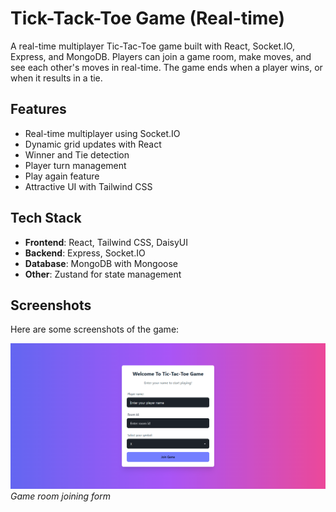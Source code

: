 # Tick-Tack-Toe Game (Real-time)

A real-time multiplayer Tic-Tac-Toe game built with React, Socket.IO, Express, and MongoDB. Players can join a game room, make moves, and see each other's moves in real-time. The game ends when a player wins, or when it results in a tie.

## Features

- Real-time multiplayer using Socket.IO
- Dynamic grid updates with React
- Winner and Tie detection
- Player turn management
- Play again feature
- Attractive UI with Tailwind CSS

## Tech Stack

- **Frontend**: React, Tailwind CSS, DaisyUI
- **Backend**: Express, Socket.IO
- **Database**: MongoDB with Mongoose
- **Other**: Zustand for state management

## Screenshots

Here are some screenshots of the game:

![Screenshot 1](./client/public/screenshots/wide.png)
*Game room joining form*
